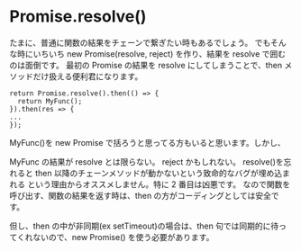# Promise.resolve()

たまに、普通に関数の結果をチェーンで繋ぎたい時もあるでしょう。
でもそんな時にいちいち new Promise(resolve, reject) を作り、結果を resolve で囲むのは面倒です。
最初の Promise の結果を resolve にしてしまうことで、then メソッドだけ扱える便利君になります。

```
return Promise.resolve().then(() => {
  return MyFunc();
}).then(res => {
...
});
```

MyFunc()を new Promise で括ろうと思ってる方もいると思います。しかし、

MyFunc の結果が resolve とは限らない。 reject かもしれない。
resolve()を忘れると then 以降のチェーンメソッドが動かないという致命的なバグが埋め込まれる
という理由からオススメしません。特に 2 番目は凶悪です。
なので関数を呼び出す、関数の結果を返す時は、then の方がコーディングとしては安全です。

但し、then の中が非同期(ex setTimeout)の場合は、then 句では同期的に待ってくれないので、new Promise() を使う必要があります。
